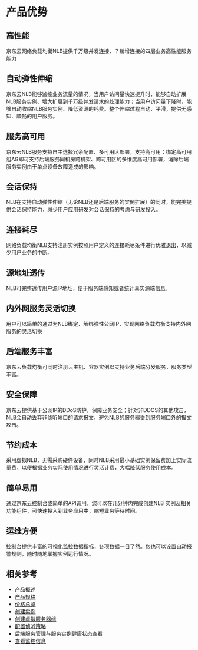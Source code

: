 # 产品优势

## 高性能
京东云网络负载均衡NLB提供千万级并发连接、？新增连接的四层业务高性能服务能力

## 自动弹性伸缩

京东云NLB能够监控业务流量的情况，当用户访问量快速提升时，能够自动扩展NLB服务实例、增大扩展到千万级并发请求的处理能力；当用户访问量下降时，能够自动收缩NLB服务实例、降低资源的耗费。整个伸缩过程自动、平滑，提供无感知、顺畅的用户服务。

## 服务高可用

京东云NLB服务支持自主选择冗余配置、多可用区部署，支持高可用；绑定高可用组AG即可支持后端服务同机房跨机架、跨可用区的多维度高可用部署，消除后端服务实例由于单点设备故障造成的影响。

## 会话保持

NLB在支持自动弹性伸缩（无论NLB还是后端服务的实例扩展）的同时，能完美提供会话保持能力，减少用户应用研发对会话保持的考虑与研发投入。

## 连接耗尽

网络负载均衡NLB支持注册实例按照用户定义的连接耗尽条件进行优雅退出，以减少用户业务的中断。

## 源地址透传

NLB可完整透传用户源IP地址，便于服务端感知或者统计真实源端信息。

## 内外网服务灵活切换

用户可以简单的通过为NLB绑定、解绑弹性公网IP，实现网络负载均衡支持内外网服务的灵活切换

## 后端服务丰富

京东云负载均衡可同时注册云主机、容器实例以支持业务后端分发服务，服务类型丰富。

## 安全保障

京东云提供基于公网IP的DDoS防护，保障业务安全；针对非DDOS的其他攻击，NLB会自动丢弃非侦听端口的请求报文，避免NLB的服务器受到服务端口外的报文攻击。


## 节约成本

采用虚拟NLB，无需采购硬件设备，同时NLB采用最小基础实例保留费加上实际流量费，以便根据业务实际使用情况进行灵活计费，大幅降低服务使用成本。

## 简单易用

通过京东云控制台或简单的API调用，您可以在几分钟内完成创建NLB 实例及相关功能组件，可快速投入到业务应用中，缩短业务等待时间。

## 运维方便
控制台提供丰富的可视化监控数据指标，各项数据一目了然。您也可以设置自动报警规则，随时随地掌握实例运行情况。

## 相关参考

- [产品概述](../Product-Introduction/Overview.md)
- [产品规格](../Product-Introduction/Specification.md)
- [价格总览](../Pricing/Price-Overview.md)
- [创建实例](../Getting-Started/Create-Instance.md)
- [创建虚拟服务器组](../Operation-Guide/TargetGroup-Management.md)
- [配置侦听策略](../Operation-Guide/Listener-Management.md)
- [后端服务管理与服务实例健康状态查看](../Operation-Guide/Backend-Management.md)
- [查看监控信息](../Operation-Guide/Monitoring.md)

